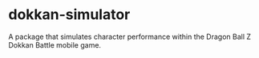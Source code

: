 # dokkan-simulator
A package that simulates character performance within the Dragon Ball Z Dokkan Battle mobile game.
